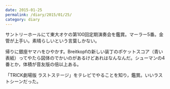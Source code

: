 ```yaml
---
date: 2015-01-25
permalink: /diary/2015/01/25/
category: diary
---
```


サントリーホールにて東大オケの第100回定期演奏会を鑑賞。マーラー5番。金管が上手い。素晴らしいという言葉しかない。

帰りに銀座ヤマハをひやかす。Breitkopfの新しい装丁のポケットスコア（青い表紙）ってやたら図体のでかいのがあるけどあれはなんなんだ。シューマンの4番とか，体積が音友版の倍以上ある。

「TRICK劇場版 ラストステージ」をテレビでやることを知り，鑑賞。いいラストシーンだった。